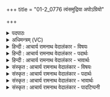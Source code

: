 +++
title = "01-2_0776 त्वंसमुद्रिया अपोऽग्रियो"

+++
<details><summary>पदपाठः</summary>

त्वम्। स꣣मुद्रि꣡याः꣢। स꣣म्। उद्रि꣡याः꣢। अ꣣पः꣢। अ꣣ग्रि꣢यः। वा꣡चः꣢꣯। ई꣣र꣡य꣢न्। प꣡व꣢꣯स्व। वि꣣श्वचर्षणे। विश्व। चर्षणे। ७७६।
</details>

<details><summary>अधिमन्त्रम् (VC)</summary>

- पवमानः सोमः
- जमदग्निर्भार्गवः
- गायत्री
- षड्जः
</details>

<details><summary>हिन्दी : आचार्य रामनाथ वेदालंकार - विषयः</summary>

अगले मन्त्र में पुनः जगदीश्वर से प्रार्थना करते हैं।
</details>

<details><summary>हिन्दी : आचार्य रामनाथ वेदालंकार - पदार्थः</summary>

पदार्थान्वय -  हे(विश्वचर्षणे)सबके द्रष्टा,अथवा सब मनुष्यों के स्वामी जगदीश्वर! (वाचः)उपासकों की वाणी के(अग्रियः)आगे रहनेवाले(त्वम्)पवित्रकर्ता आप(समुद्रियाः)आनन्दसागर के(अपः)रसों को(ईरयन्)हमारी ओर भेजते हुए,हमें(पुनीहि)पवित्र कीजिए ॥२॥
</details>

<details><summary>हिन्दी : आचार्य रामनाथ वेदालंकार - भावार्थः</summary>

भावार्थ -  परमेश्वर की स्तुति निष्फल नहीं जाती,प्रत्युत वह अपने उपासकों को आनन्दरस से सरस और पवित्र कर देता है ॥२॥
</details>

<details><summary>संस्कृत : आचार्य रामनाथ वेदालंकार - विषयः</summary>

अथ पुनर्जगदीश्वरं प्रार्थयते।
</details>

<details><summary>संस्कृत : आचार्य रामनाथ वेदालंकार - पदार्थः</summary>

पदार्थान्वय -  हे(विश्वचर्षणे)विश्वद्रष्टः,विश्वेषां मनुष्याणां स्वामिन् वा जगदीश्वर! (वाचः)उपासकानां वाण्याः(अग्रियः)अग्रेभवः(त्वम्)पवित्रकर्ता(समुद्रियाः)समुद्रे आनन्दसागरे भवाः।[समुद्राभ्राद् घः अ० ४।४।११ इति भवार्थे घः प्रत्ययः।] (अपः)रससन्ततीः(ईरयन्)अस्मान् प्रति गमयन्।[ईर क्षेपे चुरादिः,यद्वा ईर गतौ कम्पने च अदादिः,ण्यन्तः।]अस्मान्(पवस्व)पुनीहि ॥२॥
</details>

<details><summary>संस्कृत : आचार्य रामनाथ वेदालंकार - भावार्थः</summary>

भावार्थ -  परमेश्वरस्य स्तुतिर्निष्फला न जायते,प्रत्युत स स्वोपासकान् आनन्दरसेन सरसान् पवित्रांश्च करोति ॥२॥
</details>

<details><summary>संस्कृत : आचार्य रामनाथ वेदालंकार - पादटिप्पनी</summary>

टिप्पनी -   १.ऋ० ९।६२।२६ ‘पव॑स्व विश्वभेजय’ इति तृतीयः पादः।
</details>